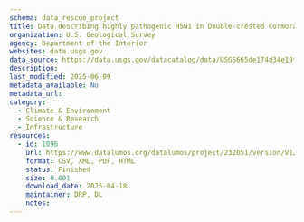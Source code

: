 ```yaml
---
schema: data_rescue_project 
title: Data describing highly pathogenic H5N1 in Double-crested Cormorants of the Chesapeake Bay
organization: U.S. Geological Survey
agency: Department of the Interior
websites: data.usgs.gov
data_source: https://data.usgs.gov/datacatalog/data/USGS665de174d34e19fd55a96bf6
description: 
last_modified: 2025-06-09
metadata_available: No
metadata_url: 
category:
  - Climate & Environment 
  - Science & Research 
  - Infrastructure 
resources:
  - id: 1096
    url: https://www.datalumos.org/datalumos/project/232051/version/V1/view
    format: CSV, XML, PDF, HTML
    status: Finished
    size: 0.001
    download_date: 2025-04-18
    maintainer: DRP, DL
    notes: 
---
```

